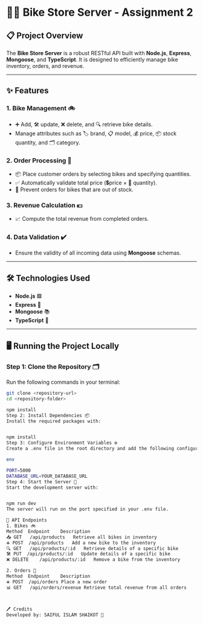 # 🚴‍♂️ Bike Store Server - Assignment 2

## 📋 Project Overview

The **Bike Store Server** is a robust RESTful API built with **Node.js**, **Express**, **Mongoose**, and **TypeScript**. It is designed to efficiently manage bike inventory, orders, and revenue.

---

## ✨ Features

### 1. **Bike Management** 🚲
- ➕ Add, 🛠️ update, ❌ delete, and 🔍 retrieve bike details.
- Manage attributes such as 🏷️ brand, 📋 model, 💰 price, 📦 stock quantity, and 🗂️ category.

### 2. **Order Processing** 🛒
- 📦 Place customer orders by selecting bikes and specifying quantities.
- ✅ Automatically validate total price (💲price × 🔢 quantity).
- 🚫 Prevent orders for bikes that are out of stock.

### 3. **Revenue Calculation** 💵
- 📈 Compute the total revenue from completed orders.

### 4. **Data Validation** ✔️
- Ensure the validity of all incoming data using **Mongoose** schemas.

---

## 🛠️ Technologies Used
- **Node.js** 🟩
- **Express** 🚀
- **Mongoose** 📚
- **TypeScript** 📝

---

## 🖥️ Running the Project Locally

### Step 1: Clone the Repository 🗂️
Run the following commands in your terminal:
```bash
git clone <repository-url>
cd <repository-folder>

npm install
Step 2: Install Dependencies 📦
Install the required packages with:


npm install
Step 3: Configure Environment Variables ⚙️
Create a .env file in the root directory and add the following configuration:

env

PORT=5000
DATABASE_URL=YOUR_DATABASE_URL
Step 4: Start the Server 🚀
Start the development server with:


npm run dev
The server will run on the port specified in your .env file.

📡 API Endpoints
1. Bikes 🚲
Method	Endpoint	Description
📥 GET	/api/products	Retrieve all bikes in inventory
➕ POST	/api/products	Add a new bike to the inventory
🔍 GET	/api/products/:id	Retrieve details of a specific bike
🛠️ PUT	/api/products/:id	Update details of a specific bike
❌ DELETE	/api/products/:id	Remove a bike from the inventory

2. Orders 🛒
Method	Endpoint	Description
➕ POST	/api/orders	Place a new order
📊 GET	/api/orders/revenue	Retrieve total revenue from all orders



🖊️ Credits
Developed by: SAIFUL ISLAM SHAIKOT 🎉







